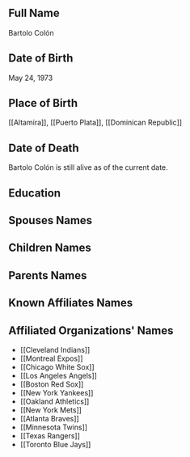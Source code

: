 ## Full Name
Bartolo Colón

## Date of Birth
May 24, 1973

## Place of Birth
[[Altamira]], [[Puerto Plata]], [[Dominican Republic]]

## Date of Death
Bartolo Colón is still alive as of the current date.

## Education

## Spouses Names

## Children Names

## Parents Names

## Known Affiliates Names

## Affiliated Organizations' Names
- [[Cleveland Indians]]
- [[Montreal Expos]]
- [[Chicago White Sox]]
- [[Los Angeles Angels]]
- [[Boston Red Sox]]
- [[New York Yankees]]
- [[Oakland Athletics]]
- [[New York Mets]]
- [[Atlanta Braves]]
- [[Minnesota Twins]]
- [[Texas Rangers]]
- [[Toronto Blue Jays]]

